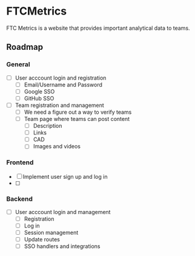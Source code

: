 # FTCMetrics

FTC Metrics is a website that provides important analytical data to teams.

## Roadmap

### General

- [ ] User acccount login and registration
  - [ ] Email/Username and Password
  - [ ] Google SSO
  - [ ] GitHub SSO
- [ ] Team registration and management
  - [ ] We need a figure out a way to verify teams 
  - [ ] Team page where teams can post content
    - [ ] Description
    - [ ] Links
    - [ ] CAD
    - [ ] Images and videos

### Frontend

- [ ] Implement user sign up and log in
- [ ] 

### Backend
- [ ] User acccount login and management
  - [ ] Registration
  - [ ] Log in
  - [ ] Session management
  - [ ] Update routes
  - [ ] SSO handlers and integrations